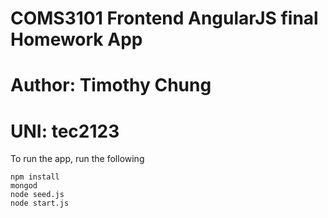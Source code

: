 # COMS3101 Frontend AngularJS final Homework App 

# Author: Timothy Chung
# UNI: tec2123

To run the app, run the following
		
	npm install
	mongod
	node seed.js
	node start.js
